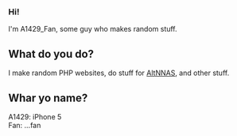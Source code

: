 ### Hi!
I'm A1429_Fan, some guy who makes random stuff.
## What do you do?
I make random PHP websites, do stuff for [AltNNAS](https://github.com/AltNNAS-Team/altnnas), and other stuff.
## Whar yo name?
A1429: iPhone 5  
Fan: ...fan
